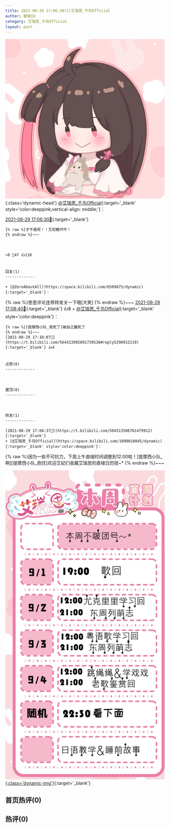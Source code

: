 ```yaml
---
title: 2021-08-29 17:06:30(1)艾瑞思_千鸟Official
author: 御坂IO
category: 艾瑞思_千鸟Official
layout: post
---
```


![img](/images/7e08840c56f251de28bdf766b647bd5fe9a5d50a.jpg){:class='dynamic-head'}
[@艾瑞思_千鸟Official](https://space.bilibili.com/1090010845/dynamic){:target='_blank' style='color:deeppink;vertical-align: middle;'}：

[2021-08-29 17:06:30🔗](https://t.bilibili.com/564313992091739538){:target='_blank'}

~~~
{% raw %}才不是呢！！艾妃糖坏坏！
{% endraw %}~~~



↪️0 💬47 👍118


回复(1)
-------------

+ [@ZeroAboutAll](https://space.bilibili.com/6509875/dynamic){:target='_blank'}：
~~~
{% raw %}思思评论连带转发关一下哦[大笑]
{% endraw %}~~~
[2021-08-29 17:08:40🔗](https://t.bilibili.com/564313992091739538#reply5290898692){:target='_blank'} 👍8
    + [@艾瑞思_千鸟Official](https://space.bilibili.com/1090010845/dynamic){:target='_blank' style='color:deeppink'}：
~~~
{% raw %}[提摩西小队_我死了]被自己蠢死了
{% endraw %}~~~
[2021-08-29 17:10:07🔗](https://t.bilibili.com/564313992091739538#reply5290912219){:target='_blank'} 👍4


点赞(0)
-------------



置顶(0)
-------------



转发(1)
-------------

[2021-08-29 17:04:37🔗](https://t.bilibili.com/564313506761479912){:target='_blank'}
+ [@艾瑞思_千鸟Official](https://space.bilibili.com/1090010845/dynamic){:target='_blank' style='color:deeppink'}：
~~~
{% raw %}因为一些不可抗力，下周上午直啵时间调整到12:00啦！[提摩西小队_啊][提摩西小队_抱住]欢迎艾妃们收藏艾瑞思的直啵日历捏~*
{% endraw %}~~~


[![img](/images/dd821024ab56a46af3475864f3dab725163f8a3b.jpg){:class='dynamic-img'}](/images/dd821024ab56a46af3475864f3dab725163f8a3b.jpg){:target='_blank'}




首页热评(0)
-------------



热评(0)
-------------



